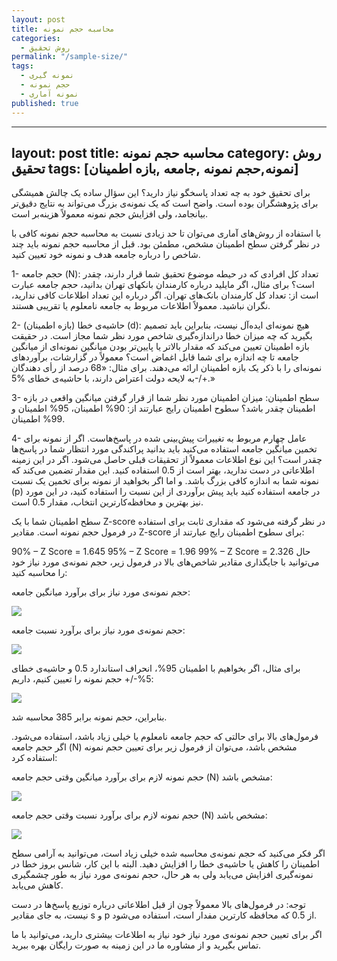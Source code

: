 ```yaml
---
layout: post
title: محاسبه حجم نمونه
categories: 
  - روش تحقیق
permalink: "/sample-size/"
tags: 
  - نمونه گیری
  - حجم نمونه
  - نمونه آماری
published: true
---
```


---
layout: post
title: محاسبه حجم نمونه
category: روش تحقیق
tags: [نمونه,حجم نمونه ,جامعه ,بازه اطمینان]
----

برای تحقیق خود به چه تعداد پاسخگو نیاز دارید؟ این سؤال ساده یک چالش همیشگی برای پژوهشگران بوده است. واضح است که یک نمونه‌ی بزرگ می‌تواند به نتایج دقیق‌تر بیانجامد، ولی افزایش حجم نمونه معمولاً هزینه‌بر است.

با استفاده از روش‌های آماری می‌توان تا حد زیادی نسبت به محاسبه حجم نمونه کافی با در نظر گرفتن سطح اطمینان مشخص، مطمئن بود. قبل از محاسبه حجم نمونه باید چند شاخص را درباره جامعه هدف و نمونه خود تعیین کنید.

1- حجم جامعه (N): تعداد کل افرادی که در حیطه موضوع تحقیق شما قرار دارند، چقدر است؟ برای مثال، اگر مایلید درباره کارمندان بانکهای تهران بدانید، حجم جامعه عبارت است از: تعداد کل کارمندان بانک‌های تهران. اگر درباره این تعداد اطلاعات کافی ندارید، نگران نباشید. معمولاً اطلاعات مربوط به جامعه نامعلوم یا تقریبی هستند.

2- حاشیه‌ی خطا (بازه اطمینان) (d): هیچ نمونه‌ای ایده‌آل نیست، بنابراین باید تصمیم بگیرید که چه میزان خطا دراندازه‌گیری شاخص مورد نظر شما مجاز است. در حقیقت بازه اطمینان تعیین می‌کند که مقدار بالاتر یا پایین‌تر بودن میانگین نمونه‌ای از میانگین جامعه تا چه اندازه برای شما قابل اغماض است؟ معمولاً در گزارشات، برآوردهای نمونه‌ای را با ذکر یک بازه اطمینان ارائه می‌دهند. برای مثال: «68 درصد از رأی دهندگان به لایحه دولت اعتراض دارند، با حاشیه‌ی خطای %5-/+.»

3- سطح اطمینان: میزان اطمینان مورد نظر شما از قرار گرفتن میانگین واقعی در بازه اطمینان چقدر باشد؟ سطوح اطمینان رایج عبارتند از: 90% اطمینان، 95% اطمینان و 99% اطمینان.

4- عامل چهارم مربوط به تغییرات پیش‌بینی شده در پاسخ‌هاست. اگر از نمونه برای تخمین میانگین جامعه استفاده می‌کنید باید بدانید پراکندگی مورد انتظار شما در پاسخ‌ها چقدر است؟ این نوع اطلاعات معمولاً از تحقیقات قبلی حاصل می‌شود. اگر در این زمینه اطلاعاتی در دست ندارید، بهتر است از 0.5 استفاده کنید. این مقدار تضمین می‌کند که نمونه شما به اندازه کافی بزرگ باشد. و اما اگر بخواهید از نمونه برای تخمین یک نسبت (p) در جامعه استفاده کنید باید پیش برآوردی از این نسبت را استفاده کنید، در این مورد نیز بهترین و محافظه‌کارترین انتخاب، مقدار 0.5 است.

سطح اطمینان شما با یک Z-score در نظر گرفته می‌شود که مقداری ثابت برای استفاده در فرمول حجم نمونه است. مقادیر Z-score برای سطوح اطمینان رایج عبارتند از:

90% – Z Score = 1.645
95% – Z Score = 1.96
99% – Z Score = 2.326
حال می‌توانید با جایگذاری مقادیر شاخص‌های بالا در فرمول زیر، حجم نمونه‌ی مورد نیاز خود را محاسبه کنید:

 حجم نمونه‌ی مورد نیاز برای برآورد میانگین جامعه:

![](../assets/images/sample-size/sample_size_1)

حجم نمونه‌ی مورد نیاز برای برآورد نسبت جامعه:

![](/assets/images/sample-size/sample_size_2)

برای مثال، اگر بخواهیم با اطمینان 95%، انحراف استاندارد 0.5 و حاشیه‌ی خطای 5%-/+ حجم نمونه را تعیین کنیم، داریم:

 ![](../assets/images/sample-size/sample_size_3)

بنابراین، حجم نمونه برابر 385 محاسبه شد.

فرمول‌های بالا برای حالتی که حجم جامعه نامعلوم یا خیلی زیاد باشد، استفاده می‌شود. اگر حجم جامعه (N) مشخص باشد، می‌توان از فرمول زیر برای تعیین حجم نمونه استفاده کرد:

حجم نمونه لازم برای برآورد میانگین وقتی حجم جامعه (N) مشخص باشد:

![](../assets/images/sample-size/sample_size_4)

حجم نمونه لازم برای برآورد نسبت وقتی حجم جامعه (N) مشخص باشد:

![](../assets/images/sample-size/sample_size_5)

اگر فکر می‌کنید که حجم نمونه‌ی محاسبه شده خیلی زیاد است، می‌توانید به آرامی سطح اطمینان را کاهش یا حاشیه‌ی خطا را افزایش دهید. البته با این‌ کار، شانس بروز خطا در نمونه‌گیری افزایش می‌یابد ولی به هر حال، حجم نمونه‌ی مورد نیاز به طور چشمگیری کاهش می‌یابد.

توجه: در فرمول‌های بالا معمولاً چون از قبل اطلاعاتی درباره توزیع پاسخ‌ها در دست نیست، به جای مقادیر s و p از 0.5 که محافظه کارترین مفدار است، استفاده می‌شود.

اگر برای تعیین حجم نمونه‌ی مورد نیاز خود نیاز به اطلاعات بیشتری دارید، می‌توانید با ما تماس بگیرید و از مشاوره ما در این زمینه به صورت رایگان بهره ببرید.
